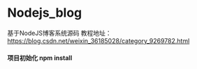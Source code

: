 # Nodejs_blog
基于NodeJS博客系统源码
教程地址：https://blog.csdn.net/weixin_36185028/category_9269782.html
#### 项目初始化 npm install
